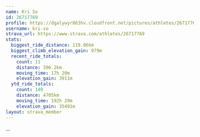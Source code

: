```yaml
---
name: Kri So
id: 26717769
profile: https://dgalywyr863hv.cloudfront.net/pictures/athletes/26717769/7761026/13/large.jpg
username: kri-so
strava_url: https://www.strava.com/athletes/26717769
stats:
  biggest_ride_distance: 119.06km
  biggest_climb_elevation_gain: 979m
  recent_ride_totals:
    count: 11
    distance: 396.2km
    moving_time: 17h 20m
    elevation_gain: 3911m
  ytd_ride_totals:
    count: 149
    distance: 4705km
    moving_time: 192h 29m
    elevation_gain: 35491m
layout: strava_member
--- 
```

...
